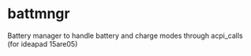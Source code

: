 # battmngr
Battery manager to handle battery and charge modes through acpi_calls (for ideapad 15are05)
